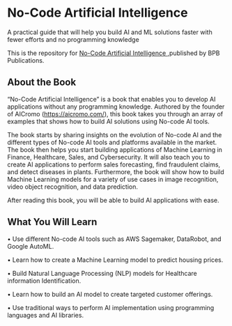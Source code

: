 # No-Code Artificial Intelligence

A practical guide that will help you build AI and ML solutions faster with fewer efforts and no programming knowledge

This is the repository for [No-Code Artificial Intelligence
](https://bpbonline.com/products/no-code-artificial-intelligence),published by BPB Publications. 

## About the Book
“No-Code Artificial Intelligence” is a book that enables you to develop AI applications without any programming knowledge. Authored by the founder of AICromo (https://aicromo.com/), this book takes you through an array of examples that shows how to build AI solutions using No-code AI tools.

The book starts by sharing insights on the evolution of No-code AI and the different types of No-code AI tools and platforms available in the market. The book then helps you start building applications of Machine Learning in Finance, Healthcare, Sales, and  Cybersecurity. It will also teach you to create AI applications to perform sales forecasting, find fraudulent claims, and detect diseases in plants. Furthermore, the book will show how to build Machine Learning models for a variety of use cases in image recognition, video object recognition, and data prediction.

After reading this book, you will be able to build AI applications with ease.

## What You Will Learn
•  Use different No-code AI tools such as AWS Sagemaker, DataRobot, and Google AutoML.

•  Learn how to create a Machine Learning model to predict housing prices.

•  Build Natural Language Processing (NLP) models for Healthcare information Identification.

•  Learn how to build an AI model to create targeted customer offerings.

•  Use traditional ways to perform AI implementation using programming languages and AI libraries.
